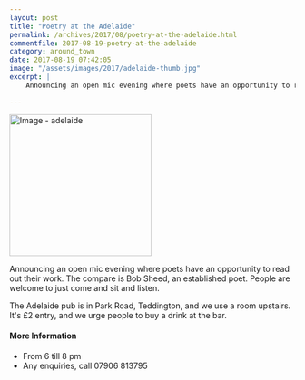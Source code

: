 ```yaml
---
layout: post
title: "Poetry at the Adelaide"
permalink: /archives/2017/08/poetry-at-the-adelaide.html
commentfile: 2017-08-19-poetry-at-the-adelaide
category: around_town
date: 2017-08-19 07:42:05
image: "/assets/images/2017/adelaide-thumb.jpg"
excerpt: |
    Announcing an open mic evening where poets have an opportunity to read out their work.  The compare is Bob Sheed, an established poet.  People are welcome to just come and sit and listen.

---
```


<a href="/assets/images/2017/adelaide.jpg" title="Click for a larger image"><img src="/assets/images/2017/adelaide-thumb.jpg" width="250" alt="Image - adelaide"  class="photo right"/></a>

Announcing an open mic evening where poets have an opportunity to read out their work. The compare is Bob Sheed, an established poet. People are welcome to just come and sit and listen.

The Adelaide pub is in Park Road, Teddington, and we use a room upstairs. It's £2 entry, and we urge people to buy a drink at the bar.

#### More Information

-   From 6 till 8 pm
-   Any enquiries, call 07906 813795
